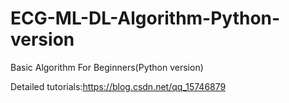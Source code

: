 # ECG-ML-DL-Algorithm-Python-version
Basic Algorithm For Beginners(Python version)

Detailed tutorials:https://blog.csdn.net/qq_15746879
